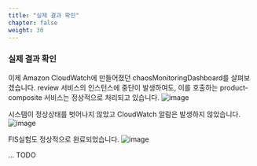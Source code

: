 ```yaml
---
title: "실제 결과 확인"
chapter: false
weight: 30
---
```


### 실제 결과 확인

이제 Amazon CloudWatch에 만들어졌던 chaosMonitoringDashboard를 살펴보겠습니다. review 서비스의 인스턴스에 중단이 발생하여도, 이를 호출하는 product-composite 서비스는 정상적으로 처리되고 있습니다.
![image](/images/20_ec2/experiment03_08.png)

시스템이 정상상태를 벗어나지 않았고 CloudWatch 알람은 발생하지 않았습니다.
![image](/images/20_ec2/experiment03_09.png)

FIS실험도 정상적으로 완료되었습니다.
![image](/images/20_ec2/experiment03_10.png)

... TODO